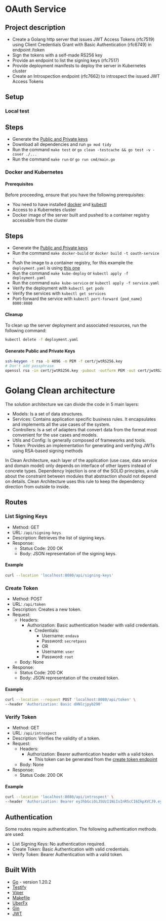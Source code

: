 # OAuth Service

## Project description

*    Create a Golang http server that issues JWT Access Tokens (rfc7519) using Client Credentials Grant with Basic Authentication (rfc6749) in endpoint /token
*    Sign the tokens with a self-made RS256 key
*    Provide an endpoint to list the signing keys (rfc7517)
*    Provide deployment manifests to deploy the server in Kubernetes cluster
*    Create an Introspection endpoint (rfc7662) to introspect the issued JWT Access Tokens

## Setup

### Local test

## Steps

* Generate the [Public and Private keys](#generate-public-and-private-keys)
* Download all dependencies and run `go mod tidy`
* Run the command `make test` or `go clean -testcache && go test -v -cover ./...`
* Run the command `make run` or `go run cmd/main.go`

### Docker and Kubernetes

#### Prerequisites

Before proceeding, ensure that you have the following prerequisites:

- You need to have installed [docker](https://docs.docker.com/engine/install/) and [kubectl](https://kubernetes.io/docs/tasks/tools/)
- Access to a Kubernetes cluster
- Docker image of the server built and pushed to a container registry accessible from the cluster

## Steps

* Generate the [Public and Private keys](#generate-public-and-private-keys)
* Run the command `make docker-build` or `docker build -t oauth-service .`
* Push the image to a container registry, for this example the `deployment.yaml` is using [this one](docker.io/jsovalles/oauth-service:latest)
* Run the command `make kube-deploy` or `kubectl apply -f deployment.yaml`
* Run the command `make kube-service` or `kubectl apply -f service.yaml`
* Verify the deployment with `kubectl get pods`
* Verify the services with `kubectl get services`
* Port-forward the service with `kubectl port-forward {pod_name} 8080:8080`


#### Cleanup
To clean up the server deployment and associated resources, run the following command:

```bash
kubectl delete -f deployment.yaml
```

#### Generate Public and Private Keys

```bash
ssh-keygen -t rsa -b 4096 -m PEM -f cert/jwtRS256.key
# Don't add passphrase
openssl rsa -in cert/jwtRS256.key -pubout -outform PEM -out cert/jwtRS256.key.pub
```

# Golang Clean architecture

The solution architecture we can divide the code in 5 main layers:

- Models: Is a set of data structures.
- Services: Contains application specific business rules. It encapsulates and implements all the use cases of the system.
- Controllers: Is a set of adapters that convert data from the format most convenient for the use cases and models.
- Utils and Config: Is generally composed of frameworks and tools.
- Token: Provides an implementation for generating and verifying JWTs using RSA-based signing methods

In Clean Architecture, each layer of the application (use case, data service and domain model) only depends on interface of other layers instead of concrete types. 
Dependency Injection is one of the SOLID principles, a rule about the constraint between modules that abstraction should not depend on details. 
Clean Architecture uses this rule to keep the dependency direction from outside to inside.

## Routes

### List Signing Keys

- Method: GET
- URL: `/api/signing-keys`
- Description: Retrieves the list of signing keys.
- Response:
    - Status Code: 200 OK
    - Body: JSON representation of the signing keys.

#### Example

```bash
curl --location 'localhost:8080/api/signing-keys'
```

### Create Token

- Method: POST
- URL: `/api/token`
- Description: Creates a new token.
- Request:
    - Headers:
        - Authorization: Basic authentication header with valid credentials.
          - Credentials:
            - Username: `endava`
            - Password: `secretpass`
            - OR
            - Username: `user`
            - Password: `root`
    - Body: None
- Response:
    - Status Code: 200 OK
    - Body: JSON representation of the created token.

#### Example

```bash
curl --location --request POST 'localhost:8080/api/token' \
--header 'Authorization: Basic dXNlcjpyb290'
```

### Verify Token

- Method: GET
- URL: `/api/introspect`
- Description: Verifies the validity of a token.
- Request:
    - Headers:
        - Authorization: Bearer authentication header with a valid token. 
          - This token can be generated from the [create token endpoint](#create-token)
    - Body: None
- Response:
    - Status Code: 200 OK

#### Example

```bash
curl --location 'localhost:8080/api/introspect' \
--header 'Authorization: Bearer eyJhbGciOiJSUzI1NiIsInR5cCI6IkpXVCJ9.eyJjbGllbnRJZCI6InVzZXIiLCJpc3N1ZWRBdCI6IjIwMjMtMDYtMTRUMTA6MjU6NTcuNDg1NzQ2Mi0wNTowMCIsImV4cGlyZWRBdCI6IjIwMjMtMDYtMTVUMTA6MjU6NTcuNDg1NzQ2Ni0wNTowMCJ9.1PiL_J6Y5DbsFOtJZYwvLzdCTU0WQuPzplHbPbugDrHGqAUYcbCLr40w-Bu3JLbqUXtWSB7uaJCKvHnZHreyoVCF8XcszKyAYRdU-tlHoPpKBiE_bXk-zD9DKIpJGFtqLXA_qIbwj0G8jwjdObfoz1dBcqVwLdF4Dqzi-JovJ5FCtaNGYv8mikgZmrcE7Nz8h-_l3bJCkMP2X-uGg1abT8wH3gfEkkimuhycPug9lHWuRmKvBOQH8agEpa6Vp2wrL-t3jeUY3Fx_6F0FnIeZ17zChn-6ZCTpwlyW6JGWL4PJWZNoXqtJzJwVGesllQXx9VqaAFgbnb6TOjINgk0Kx7qD57flj-k0XIgnl3S0SUwaIf6l8AdkLftWQjlWrfEO7e_4eCy5qW0f01DUF5UxMyr8n6VDt-3v4kIDtnL4rhVhn5CBbl70k4nHPFng2jxnz-sZtJv5i7xoEQry4mZspo2n7yB7mWprUxhVXxZjdBpvq--0whQPxyBiQGHRty9BV9QXFooMn8f8wd06cekuM8er6IRLd9DJO-cYSKtJLAt9yHPAWKJgpZL0DKFzdadER8UbpXa_QOYnhnZJ16pqKP_Ta_B9ddelTolC0hPUQFSixPN0jlDzHJGMulVy98kfZ0rK0BwyBTKiueukf-E42fqG7MOCEI09WThcmHu_YBQ'
```

## Authentication

Some routes require authentication. The following authentication methods are used:

- List Signing Keys: No authentication required.
- Create Token: Basic Authentication with valid credentials.
- Verify Token: Bearer Authentication with a valid token.

## Built With

- [Go](https://go.dev/) - version 1.20.2
- [Testify](https://github.com/stretchr/testify)
- [Viper](https://github.com/spf13/viper)
- [Makefile](https://www.gnu.org/software/make/manual/make.html#Introduction)
- [UberFx](https://github.com/uber-go/fx)
- [Gin](https://github.com/gin-gonic-gin)
- [JWT](https://github.com/golang-jwt/jwt/v4)